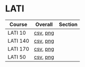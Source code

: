 # LATI

| Course | Overall | Section |
| ------ | ------- | ------- |
| LATI 10 | [csv](https://github.com/UCSD-Historical-Enrollment-Data/2024Winter/blob/main/overall/LATI%2010.csv), [png](https://raw.githubusercontent.com/UCSD-Historical-Enrollment-Data/2024Winter/main/plot_overall/LATI%2010.png) |  |
| LATI 140 | [csv](https://github.com/UCSD-Historical-Enrollment-Data/2024Winter/blob/main/overall/LATI%20140.csv), [png](https://raw.githubusercontent.com/UCSD-Historical-Enrollment-Data/2024Winter/main/plot_overall/LATI%20140.png) |  |
| LATI 170 | [csv](https://github.com/UCSD-Historical-Enrollment-Data/2024Winter/blob/main/overall/LATI%20170.csv), [png](https://raw.githubusercontent.com/UCSD-Historical-Enrollment-Data/2024Winter/main/plot_overall/LATI%20170.png) |  |
| LATI 50 | [csv](https://github.com/UCSD-Historical-Enrollment-Data/2024Winter/blob/main/overall/LATI%2050.csv), [png](https://raw.githubusercontent.com/UCSD-Historical-Enrollment-Data/2024Winter/main/plot_overall/LATI%2050.png) |  |
